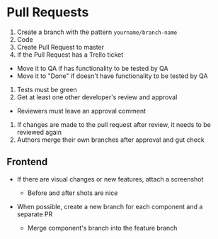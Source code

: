 # Pull Requests

1. Create a branch with the pattern `yourname/branch-name`
1. Code
1. Create Pull Request to master
1. If the Pull Request has a Trello ticket
  * Move it to QA if has functionality to be tested by QA
  * Move it to "Done" if doesn't have functionality to be tested by QA
1. Tests must be green
1. Get at least one other developer's review and approval
  * Reviewers must leave an approval comment
1. If changes are made to the pull request after review, it needs to be reviewed again
1. Authors merge their own branches after approval and gut check

## Frontend

* If there are visual changes or new features, attach a screenshot
  * Before and after shots are nice

* When possible, create a new branch for each component and a separate PR
  * Merge component's branch into the feature branch
